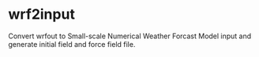 # wrf2input
Convert wrfout to Small-scale Numerical Weather Forcast Model input and generate initial field and force field file.
